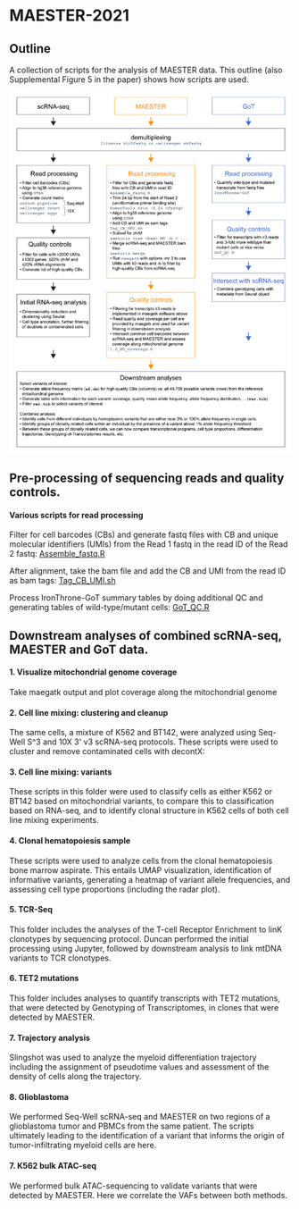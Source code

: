# MAESTER-2021

## Outline
A collection of scripts for the analysis of MAESTER data. This outline (also Supplemental Figure 5 in the paper) shows how scripts are used.

![outline](Auxiliary_files/Figure_S5_pipelines.png)



## Pre-processing of sequencing reads and quality controls.

#### Various scripts for read processing
Filter for cell barcodes (CBs) and generate fastq files with CB and unique molecular identifiers (UMIs) from the Read 1 fastq in the read ID of the Read 2 fastq:
[Assemble_fastq.R](Pre-processing/Assemble_fastq.R)

After alignment, take the bam file and add the CB and UMI from the read ID as bam tags:
[Tag_CB_UMI.sh](Pre-processing/Tag_CB_UMI.sh)

Process IronThrone-GoT summary tables by doing additional QC and generating tables of wild-type/mutant cells:
[GoT_QC.R](Pre-processing/GoT_QC.R)



## Downstream analyses of combined scRNA-seq, MAESTER and GoT data.

#### 1. Visualize mitochondrial genome coverage
Take maegatk output and plot coverage along the mitochondrial genome

#### 2. Cell line mixing: clustering and cleanup
The same cells, a mixture of K562 and BT142, were analyzed using Seq-Well S^3 and 10X 3' v3 scRNA-seq protocols. These scripts were used to cluster and remove contaminated cells with decontX:

#### 3. Cell line mixing: variants
These scripts in this folder were used to classify cells as either K562 or BT142 based on mitochondrial variants, to compare this to classification based on RNA-seq, and to identify clonal structure in K562 cells of both cell line mixing experiments.

#### 4. Clonal hematopoiesis sample
These scripts were used to analyze cells from the clonal hematopoiesis bone marrow aspirate. This entails UMAP visualization, identification of informative variants, generating a heatmap of variant allele frequencies, and assessing cell type proportions (including the radar plot).

#### 5. TCR-Seq
This folder includes the analyses of the T-cell Receptor Enrichment to linK clonotypes by sequencing protocol. Duncan performed the initial processing using Jupyter, followed by downstream analysis to link mtDNA variants to TCR clonotypes.

#### 6. TET2 mutations
This folder includes analyses to quantify transcripts with TET2 mutations, that were detected by Genotyping of Transcriptomes, in clones that were detected by MAESTER.

#### 7. Trajectory analysis
Slingshot was used to analyze the myeloid differentiation trajectory including the assignment of pseudotime values and assessment of the density of cells along the trajectory.

#### 8. Glioblastoma
We performed Seq-Well scRNA-seq and MAESTER on two regions of a glioblastoma tumor and PBMCs from the same patient. The scripts ultimately leading to the identification of a variant that informs the origin of tumor-infiltrating myeloid cells are here.

#### 7. K562 bulk ATAC-seq
We performed bulk ATAC-sequencing to validate variants that were detected by MAESTER. Here we correlate the VAFs between both methods.




